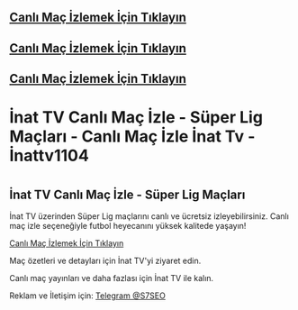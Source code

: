 <!DOCTYPE html>
## <a href="https://shorten.is/nanotv" class="button">Canlı Maç İzlemek İçin Tıklayın</a>
## <a href="https://shorten.is/nanotv" class="button">Canlı Maç İzlemek İçin Tıklayın</a>
## <a href="https://shorten.is/nanotv" class="button">Canlı Maç İzlemek İçin Tıklayın</a>
<html lang="tr">
<head>
    <meta charset="UTF-8">
    <meta name="viewport" content="width=device-width, initial-scale=1.0">
    <h1>İnat TV Canlı Maç İzle - Süper Lig Maçları - Canlı Maç İzle İnat Tv - İnattv1104<h1>
    <meta name="description" content="İnat TV ile Süper Lig maçlarını canlı ve ücretsiz izleyin. Canlı maç izle seçeneğiyle futbol heyecanını yüksek kalitede yaşayın.">
<body>
    <h2>İnat TV Canlı Maç İzle - Süper Lig Maçları</h2>
    <p class="description">İnat TV üzerinden Süper Lig maçlarını canlı ve ücretsiz izleyebilirsiniz. Canlı maç izle seçeneğiyle futbol heyecanını yüksek kalitede yaşayın!</p>
    <div class="container">
        <a href="https://shorten.is/nanotv" class="button">Canlı Maç İzlemek İçin Tıklayın</a>
    </div>
    <div class="description">
        <p>Maç özetleri ve detayları için İnat TV'yi ziyaret edin.</p>
    </div>
    <footer class="footer">
        <p>Canlı maç yayınları ve daha fazlası için İnat TV ile kalın.</p>
        <p>Reklam ve İletişim için: <a href="https://t.me/S7SEO">Telegram @S7SEO</a></p>
    </footer>

</body>
</html>
